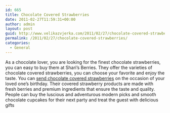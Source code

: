 ```yaml
---
id: 665
title: Chocolate Covered Strawberries
date: 2011-02-27T11:59:31+00:00
author: admin
layout: post
guid: http://www.velikazvjerka.com/2011/02/27/chocolate-covered-strawberries/
permalink: /2011/02/27/chocolate-covered-strawberries/
categories:
  - General
---
```

As a chocolate lover, you are looking for the finest chocolate strawberries, you can easy to buy them at Shari’s Berries. They offer the varieties of chocolate covered strawberries, you can choose your favorite and enjoy the taste. You can [send chocolate covered strawberries](http://www.berries.com/) on the occasion of your loved one&#8217;s birthday. Their covered strawberry products are made with fresh berries and premium ingredients that ensure the taste and quality. People can buy the luscious and adventurous modern picks and smooth chocolate cupcakes for their next party and treat the guest with delicious gifts